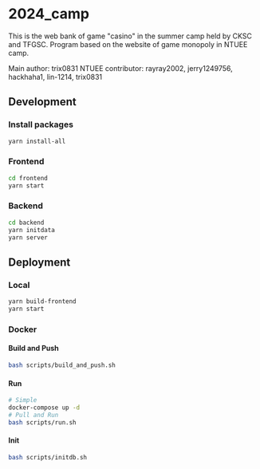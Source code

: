 # 2024_camp

This is the web bank of game "casino" in the summer camp held by CKSC and TFGSC.
Program based on the website of game monopoly in NTUEE camp.

Main author: trix0831
NTUEE contributor: rayray2002, jerry1249756, hackhaha1, lin-1214, trix0831

## Development
### Install packages
```bash
yarn install-all
```


### Frontend
```bash
cd frontend
yarn start
```

### Backend
```bash
cd backend
yarn initdata
yarn server
```
## Deployment
### Local
```bash
yarn build-frontend
yarn start
```

### Docker
#### Build and Push
```bash
bash scripts/build_and_push.sh
```

#### Run
```bash
# Simple
docker-compose up -d
# Pull and Run
bash scripts/run.sh
```

#### Init
```bash
bash scripts/initdb.sh
```
